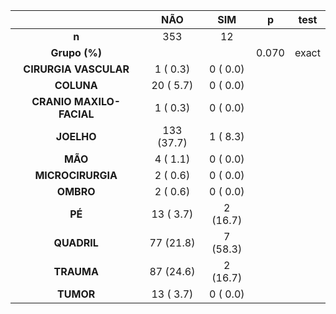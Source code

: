 

|           &nbsp;           |    NÃO     |   SIM    |   p   |  test  |
|:--------------------------:|:----------:|:--------:|:-----:|:------:|
|           **n**            |    353     |    12    |       |        |
|       **Grupo (%)**        |            |          | 0.070 | exact  |
|   **CIRURGIA VASCULAR**    |  1 ( 0.3)  | 0 ( 0.0) |       |        |
|         **COLUNA**         | 20 ( 5.7)  | 0 ( 0.0) |       |        |
|  **CRANIO MAXILO-FACIAL**  |  1 ( 0.3)  | 0 ( 0.0) |       |        |
|         **JOELHO**         | 133 (37.7) | 1 ( 8.3) |       |        |
|          **MÃO**           |  4 ( 1.1)  | 0 ( 0.0) |       |        |
|     **MICROCIRURGIA**      |  2 ( 0.6)  | 0 ( 0.0) |       |        |
|         **OMBRO**          |  2 ( 0.6)  | 0 ( 0.0) |       |        |
|           **PÉ**           | 13 ( 3.7)  | 2 (16.7) |       |        |
|        **QUADRIL**         | 77 (21.8)  | 7 (58.3) |       |        |
|         **TRAUMA**         | 87 (24.6)  | 2 (16.7) |       |        |
|         **TUMOR**          | 13 ( 3.7)  | 0 ( 0.0) |       |        |


